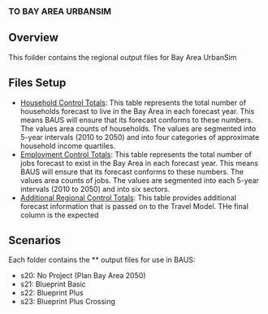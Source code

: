 ### TO BAY AREA URBANSIM

## Overview
This foilder contains the regional output files for Bay Area UrbanSim 

## Files Setup
* [Household Control Totals](https://github.com/BayAreaMetro/bayarea_urbansim/blob/master/data/household_controls.csv): This table represents the total number of households forecast to live in the Bay Area in each forecast year. This means BAUS will ensure that its forecast conforms to these numbers. The values area counts of households. The values are segmented into 5-year intervals (2010 to 2050) and into four categories of approximate household income quartiles. 
* [Employment Control Totals](https://github.com/BayAreaMetro/bayarea_urbansim/blob/master/data/employment_controls.csv): This table represents the total number of jobs forecast to exist in the Bay Area in each forecast year. This means BAUS will ensure that its forecast conforms to these numbers. The values area counts of jobs. The values are segmented into each 5-year intervals (2010 to 2050) and into six sectors.
* [Additional Regional Control Totals](https://github.com/BayAreaMetro/bayarea_urbansim/blob/master/data/regional_controls.csv): This table provides additional forecast information that is passed on to the Travel Model. THe final column is the expected

## Scenarios
Each folder contains the ** output files for use in BAUS:
* s20: No Project (Plan Bay Area 2050)
* s21: Blueprint Basic
* s22: Blueprint Plus
* s23: Blueprint Plus Crossing
